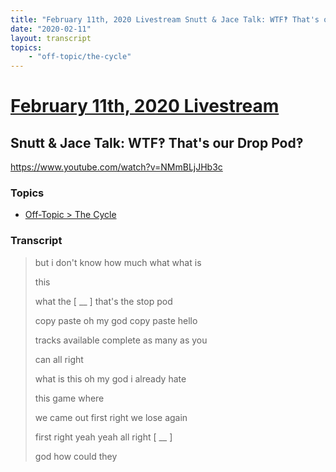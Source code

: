 ```yaml
---
title: "February 11th, 2020 Livestream Snutt & Jace Talk: WTF‽ That's our Drop Pod‽"
date: "2020-02-11"
layout: transcript
topics:
    - "off-topic/the-cycle"
---
```

# [February 11th, 2020 Livestream](../2020-02-11.md)
## Snutt & Jace Talk: WTF‽ That's our Drop Pod‽
https://www.youtube.com/watch?v=NMmBLjJHb3c

### Topics
* [Off-Topic > The Cycle](../topics/off-topic/the-cycle.md)

### Transcript

> but i don't know how much what what is
>
> this
>
> what the [ __ ] that's the stop pod
>
> copy paste oh my god copy paste hello
>
> tracks available complete as many as you
>
> can all right
>
> what is this oh my god i already hate
>
> this game where
>
> we came out first right we lose again
>
> first right yeah yeah all right [ __ ]
>
> god how could they
>
